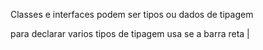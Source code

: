 Classes e interfaces podem ser tipos ou dados de tipagem 

para declarar varios tipos de tipagem usa se a barra reta |